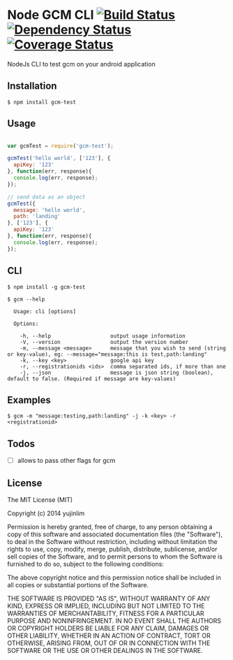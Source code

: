 Node GCM CLI [![Build Status](http://img.shields.io/travis/yujinlim/node-gcm-cli.svg?style=flat-square)](https://travis-ci.org/yujinlim/node-gcm-cli) [![Dependency Status](http://img.shields.io/gemnasium/yujinlim/node-gcm-cli.svg?style=flat-square)](https://gemnasium.com/yujinlim/node-gcm-cli) [![Coverage Status](https://coveralls.io/repos/yujinlim/node-gcm-cli/badge.png)](https://coveralls.io/r/yujinlim/node-gcm-cli)
============

NodeJs CLI to test gcm on your android application

## Installation
```
$ npm install gcm-test
```
## Usage
```Javascript

var gcmTest = require('gcm-test');

gcmTest('hello world', ['123'], {
  apiKey: '123'
}, function(err, response){
  console.log(err, response);
});

// send data as an object
gcmTest({
  message: 'hello world',
  path: 'landing'
}, ['123'], {
  apiKey: '123'
}, function(err, response){
  console.log(err, response);
});
```
## CLI
```
$ npm install -g gcm-test

$ gcm --help

  Usage: cli [options]

  Options:

    -h, --help                   output usage information
    -V, --version                output the version number
    -m, --message <message>      message that you wish to send (string or key-value), eg: --message="message:this is test,path:landing"
    -k, --key <key>              google api key
    -r, --registrationids <ids>  comma separated ids, if more than one
    -j, --json                   message is json string (boolean), default to false. (Required if message are key-values)
```

## Examples
```
$ gcm -m "message:testing,path:landing" -j -k <key> -r <registrationid>
```

## Todos
- [ ] allows to pass other flags for gcm

## License
The MIT License (MIT)

Copyright (c) 2014 yujinlim

Permission is hereby granted, free of charge, to any person obtaining a copy
of this software and associated documentation files (the "Software"), to deal
in the Software without restriction, including without limitation the rights
to use, copy, modify, merge, publish, distribute, sublicense, and/or sell
copies of the Software, and to permit persons to whom the Software is
furnished to do so, subject to the following conditions:

The above copyright notice and this permission notice shall be included in all
copies or substantial portions of the Software.

THE SOFTWARE IS PROVIDED "AS IS", WITHOUT WARRANTY OF ANY KIND, EXPRESS OR
IMPLIED, INCLUDING BUT NOT LIMITED TO THE WARRANTIES OF MERCHANTABILITY,
FITNESS FOR A PARTICULAR PURPOSE AND NONINFRINGEMENT. IN NO EVENT SHALL THE
AUTHORS OR COPYRIGHT HOLDERS BE LIABLE FOR ANY CLAIM, DAMAGES OR OTHER
LIABILITY, WHETHER IN AN ACTION OF CONTRACT, TORT OR OTHERWISE, ARISING FROM,
OUT OF OR IN CONNECTION WITH THE SOFTWARE OR THE USE OR OTHER DEALINGS IN THE
SOFTWARE.
